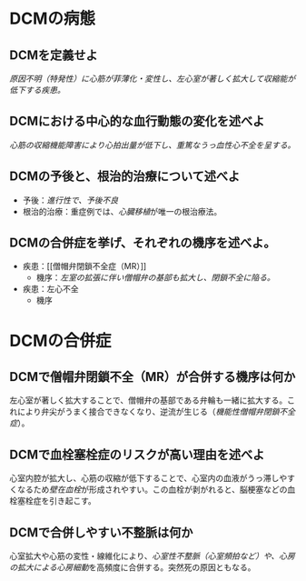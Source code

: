 # DCMの病態
## DCMを定義せよ
*原因不明（特発性）に心筋が菲薄化・変性し、左心室が著しく拡大して収縮能が低下する疾患。*

## DCMにおける中心的な血行動態の変化を述べよ
*心筋の収縮機能障害により心拍出量が低下し、重篤なうっ血性心不全を呈する。*

## DCMの予後と、根治的治療について述べよ
- 予後：*進行性で、予後不良*
- 根治的治療：重症例では、*心臓移植*が唯一の根治療法。

## DCMの合併症を挙げ、それぞれの機序を述べよ。
- 疾患：[[僧帽弁閉鎖不全症（MR）]]
	- 機序：*左室の拡張に伴い僧帽弁の基部も拡大し、閉鎖不全に陥る。*
- 疾患：左心不全
	- 機序
# DCMの合併症
## DCMで僧帽弁閉鎖不全（MR）が合併する機序は何か
左心室が著しく拡大することで、僧帽弁の基部である弁輪も一緒に拡大する。これにより弁尖がうまく接合できなくなり、逆流が生じる（*機能性僧帽弁閉鎖不全症*）。

## DCMで血栓塞栓症のリスクが高い理由を述べよ
心室内腔が拡大し、心筋の収縮が低下することで、心室内の血液がうっ滞しやすくなるため*壁在血栓*が形成されやすい。この血栓が剥がれると、脳梗塞などの血栓塞栓症を引き起こす。

## DCMで合併しやすい不整脈は何か
心室拡大や心筋の変性・線維化により、*心室性不整脈（心室頻拍など）*や、心房の拡大による*心房細動*を高頻度に合併する。突然死の原因ともなる。